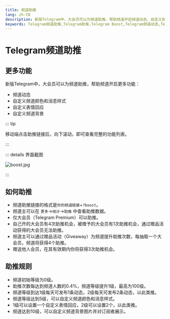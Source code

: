 ```yaml
---
title: 频道助推
lang: zh-CN
description: 新版Telegram中，大会员可以为频道助推，帮助频道开启频道动态、自定义频道颜色和消息样式、自定义表情回应、自定义频道背景等更多功能。本文介绍了如何为频道助推，以及频道助推的规则。访问TGwiki - Telegram知识库，了解更多Telegram使用技巧。
keywords: Telegram频道助推,Telegram助推,Telegram Boost,Telegram频道动态,Telegram频道解锁新功能,TG频道助推,TG助推,TG频道动态,TG频道解锁新功能,电报频道助推,电报助推,电报频道动态,电报频道解锁新功能,TGwiki,Telegram知识库
---
```


# Telegram频道助推

## 更多功能

新版Telegram中，大会员可以为频道助推，帮助频道开启更多功能：

- 频道动态
- 自定义频道颜色和消息样式
- 自定义表情回应
- 自定义频道背景

::: tip

移动端点击助推链接后，向下滚动，即可查看完整的功能列表。

:::

::: details 界面截图

![boost.jpg](https://s2.loli.net/2024/01/27/Tjr8FZsNnD9aGbC.jpg)

:::

## 如何助推

- 频道助推链接的格式是`你的频道链接`+`?boost`。
- 频道主可以在 `更多`->`统计`->`助推` 中查看助推数据。
- 仅大会员（Telegram Premium）可以助推。
- 自己开的大会员有4次助推机会，被赠予的大会员有1次助推机会，通过赠品活动获得的大会员无法助推。
- 频道主可以通过赠品活动（Giveaway）为频道提升助推次数，每抽取一个大会员，频道将获得4个助推。
- 赠送他人会员，在其有效期内你将获得3次助推机会。

## 助推规则

- 频道初始等级为0级。
- 助推次数每达到频道人数的0.4%，频道等级提升1级，最高为100级。
- 频道等级到达1级每天可发布1条动态，2级每天可发布2条动态，以此类推。
- 频道等级达到5级，可以自定义频道颜色和消息样式。
- 1级可以设置一个自定义表情回应，2级可以设置2个，以此类推。
- 频道达到10级，可以自定义频道背景图片并对订阅者展示。
